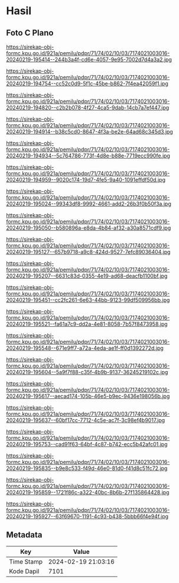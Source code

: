 # Hasil

## Foto C Plano

https://sirekap-obj-formc.kpu.go.id/921a/pemilu/pdpr/71/74/02/10/03/7174021003016-20240219-195414--244b3a4f-cd6e-4057-9e95-7002d7d4a3a2.jpg

https://sirekap-obj-formc.kpu.go.id/921a/pemilu/pdpr/71/74/02/10/03/7174021003016-20240219-194754--cc52c0d9-5f1c-45be-b862-7f4ea42059f1.jpg

https://sirekap-obj-formc.kpu.go.id/921a/pemilu/pdpr/71/74/02/10/03/7174021003016-20240219-194820--c2b2b078-4f27-4ca5-9dab-14cb7a7ef447.jpg

https://sirekap-obj-formc.kpu.go.id/921a/pemilu/pdpr/71/74/02/10/03/7174021003016-20240219-194914--b38c5cd0-8647-4f3a-be2e-64ad68c345d3.jpg

https://sirekap-obj-formc.kpu.go.id/921a/pemilu/pdpr/71/74/02/10/03/7174021003016-20240219-194934--5c764786-773f-4d8e-b88e-7719ecc990fe.jpg

https://sirekap-obj-formc.kpu.go.id/921a/pemilu/pdpr/71/74/02/10/03/7174021003016-20240219-194959--9020c174-19d7-4fe5-9a40-1091effdf50d.jpg

https://sirekap-obj-formc.kpu.go.id/921a/pemilu/pdpr/71/74/02/10/03/7174021003016-20240219-195024--99343df8-9992-4661-add2-26b3f0b50f3a.jpg

https://sirekap-obj-formc.kpu.go.id/921a/pemilu/pdpr/71/74/02/10/03/7174021003016-20240219-195050--b580896a-e8da-4b84-af32-a30a8571cdf9.jpg

https://sirekap-obj-formc.kpu.go.id/921a/pemilu/pdpr/71/74/02/10/03/7174021003016-20240219-195127--657b9718-a9c8-424d-9527-7efc89036404.jpg

https://sirekap-obj-formc.kpu.go.id/921a/pemilu/pdpr/71/74/02/10/03/7174021003016-20240219-195207--6631c83d-0355-4e19-ad68-deacfb1100bf.jpg

https://sirekap-obj-formc.kpu.go.id/921a/pemilu/pdpr/71/74/02/10/03/7174021003016-20240219-195451--cc2fc261-6e63-44bb-9123-99df509956bb.jpg

https://sirekap-obj-formc.kpu.go.id/921a/pemilu/pdpr/71/74/02/10/03/7174021003016-20240219-195521--fa61a7c9-dd2a-4e81-8058-7b57f8473958.jpg

https://sirekap-obj-formc.kpu.go.id/921a/pemilu/pdpr/71/74/02/10/03/7174021003016-20240219-195548--671e9ff7-a72a-4eda-ae1f-ff0d1392272d.jpg

https://sirekap-obj-formc.kpu.go.id/921a/pemilu/pdpr/71/74/02/10/03/7174021003016-20240219-195604--5a9f7f88-c35f-4b9b-9137-36245219102c.jpg

https://sirekap-obj-formc.kpu.go.id/921a/pemilu/pdpr/71/74/02/10/03/7174021003016-20240219-195617--aecad174-105b-46e5-b9ec-9436e198056b.jpg

https://sirekap-obj-formc.kpu.go.id/921a/pemilu/pdpr/71/74/02/10/03/7174021003016-20240219-195637--60bf17cc-7712-4c5e-ac7f-3c98ef4b9017.jpg

https://sirekap-obj-formc.kpu.go.id/921a/pemilu/pdpr/71/74/02/10/03/7174021003016-20240219-195753--cad91f63-64bf-4c87-b742-ecc5b42afc01.jpg

https://sirekap-obj-formc.kpu.go.id/921a/pemilu/pdpr/71/74/02/10/03/7174021003016-20240219-195835--b9e8c533-f49d-46e0-81d0-f41d8c51fc72.jpg

https://sirekap-obj-formc.kpu.go.id/921a/pemilu/pdpr/71/74/02/10/03/7174021003016-20240219-195859--1721f86c-a322-40bc-8b6b-27f135864428.jpg

https://sirekap-obj-formc.kpu.go.id/921a/pemilu/pdpr/71/74/02/10/03/7174021003016-20240219-195927--63f69670-1191-4c93-b438-5bbb66f4e94f.jpg


## Metadata

| Key        | Value               |
| ---------- | ------------------- |
| Time Stamp | 2024-02-19 21:03:16 |
| Kode Dapil | 7101                |



